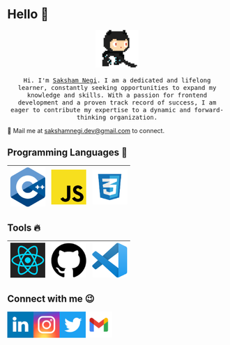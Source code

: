 
# Hello :wave: 

<p align="center">
  <img src="https://raw.githubusercontent.com/sakshamian/Profile-Readme/master/img/github.gif" width=100>
  <br><br>
  <samp>
    Hi. I'm <a href="https://github.com/sakshamian/">Saksham Negi</a>. I am a dedicated and lifelong learner, constantly seeking opportunities to expand my knowledge and skills. With a passion for frontend development and a proven track record of success, I am eager to contribute my expertise to a dynamic and forward-thinking organization.
  </samp>
</p>

💬 Mail me at <sakshamnegi.dev@gmail.com> to connect.

## Programming Languages  :rocket:
|<img src="https://raw.githubusercontent.com/sakshamian/Profile-Readme/master/img/cpp.png" width=80> | <img src="https://raw.githubusercontent.com/sakshamian/Profile-Readme/master/img/js.png" width=80> | <img src="https://raw.githubusercontent.com/sakshamian/Profile-Readme/master/img/css.png" width=80> | 
|:---:|:---:|:---:|


## Tools :fire:

|<img src="https://raw.githubusercontent.com/sakshamian/Profile-Readme/master/img/react.png" width=80> | <img src="https://raw.githubusercontent.com/sakshamian/Profile-Readme/master/img/github.svg" width=80> | <img src="https://raw.githubusercontent.com/sakshamian/Profile-Readme/master/img/vscode.png" width=80> |
|:---:|:---:|:---:|


## Connect with me :wink:

<a href="https://www.linkedin.com/in/sakshamian/">
  <img align="left" alt="sakshamian Linkedin" width="60" src="https://raw.githubusercontent.com/edent/SuperTinyIcons/099dc12b59179d07d534069bc8551718f786d91a/images/svg/linkedin.svg" />
</a>
<a href="https://www.instagram.com/sakshamnegi_07/">
  <img align="left" alt="Saksham Insta" width="60" src="https://raw.githubusercontent.com/edent/SuperTinyIcons/099dc12b59179d07d534069bc8551718f786d91a/images/svg/instagram.svg" />
</a>
<a href="https://twitter.com/fightclub_07">
  <img align="left" alt="Saksham twitter" width="60" src="https://raw.githubusercontent.com/edent/SuperTinyIcons/099dc12b59179d07d534069bc8551718f786d91a/images/svg/twitter.svg" />
</a>
<a href="mailto: sakshamnegi.dev@gmail.com">
  <img align="left" alt="mail" width="60" src="https://raw.githubusercontent.com/edent/SuperTinyIcons/099dc12b59179d07d534069bc8551718f786d91a/images/svg/gmail.svg" />
</a>
<br>
<br>
<br>
